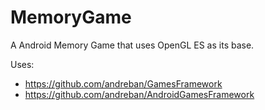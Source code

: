 MemoryGame
==========

A Android Memory Game that uses OpenGL ES as its base.

Uses:
- https://github.com/andreban/GamesFramework
- https://github.com/andreban/AndroidGamesFramework
